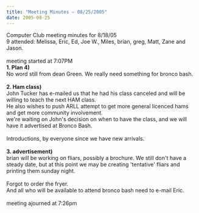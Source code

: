 ```yaml
---
title: "Meeting Minutes – 08/25/2005"
date: 2005-08-25
---
```

Computer Club meeting minutes for 8/18/05<br>
   9 attended: Melissa, Eric, Ed, Joe W., Miles, brian, greg, Matt, Zane and Jason.<br>
<br>
meeting started at 7:07PM<br>
<b>1. Plan 4)</b><br>
No word still from dean Green. We really need something for bronco bash.<br>
<br>
<b>2. Ham class)</b><br>
John Tucker has e-mailed us that he had his class canceled and will be willing to teach the next HAM class.<br>
He also wishes to push ARLL attempt to get more general licenced hams and get more community involvement.<br>
we're waiting on John's decision on when to have the class, and we will have it advertised at Bronco Bash.<br>
<br>
Introductions, by everyone since we have new arrivals.<br>
<br>
<b>3. advertisement)</b><br>
brian will be working on fliars, possibly a brochure.  We still don't have a steady date, but at this point we may be creating 'tentative' fliars and printing them sunday night.<br>
<br>
Forgot to order the fryer.<br>
And all who will be available to attend bronco bash need to e-mail Eric.<br>
<br>
meeting ajourned at 7:26pm<br>
